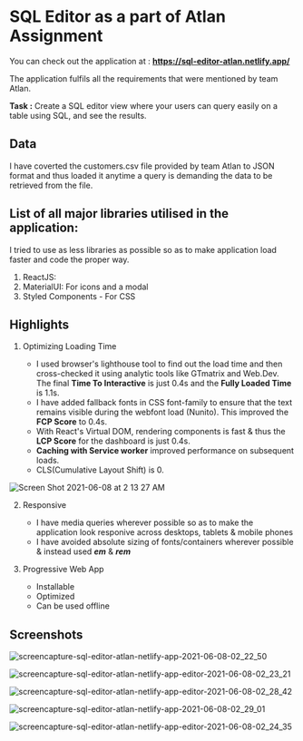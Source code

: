 # SQL Editor as a part of Atlan Assignment

You can check out the application at : **https://sql-editor-atlan.netlify.app/**

The application fulfils all the requirements that were mentioned by team Atlan.

**Task :** Create a SQL editor view where your users can query easily on a table using SQL, and see the results.

## Data

I have coverted the customers.csv file provided by team Atlan to JSON format and thus loaded it anytime a query is demanding the data to be retrieved from the file.

## List of all major libraries utilised in the application:

I tried to use as less libraries as possible so as to make application load faster and code the proper way.

1. ReactJS:
2. MaterialUI: For icons and a modal
3. Styled Components - For CSS

## Highlights

1. Optimizing Loading Time

   - I used browser's lighthouse tool to find out the load time and then cross-checked it using analytic tools like GTmatrix and Web.Dev. The final **Time To Interactive** is just 0.4s and the **Fully Loaded Time** is 1.1s.
   - I have added fallback fonts in CSS font-family to ensure that the text remains visible during the webfont load (Nunito). This improved the **FCP Score** to 0.4s.
   - With React's Virtual DOM, rendering components is fast & thus the **LCP Score** for the dashboard is just 0.4s.
   - **Caching with Service worker** improved performance on subsequent loads.
   - CLS(Cumulative Layout Shift) is 0.

![Screen Shot 2021-06-08 at 2 13 27 AM](https://user-images.githubusercontent.com/54510593/121086599-fd4a6b00-c800-11eb-915b-b92f15d72ac4.png)


2. Responsive

   - I have media queries wherever possible so as to make the application look responive across desktops, tablets & mobile phones
   - I have avoided absolute sizing of fonts/containers wherever possible & instead used **_em_** & **_rem_**

3. Progressive Web App

   - Installable
   - Optimized
   - Can be used offline

## Screenshots

![screencapture-sql-editor-atlan-netlify-app-2021-06-08-02_22_50](https://user-images.githubusercontent.com/54510593/121086862-54e8d680-c801-11eb-9c15-3861e81b9bba.png)

![screencapture-sql-editor-atlan-netlify-app-editor-2021-06-08-02_23_21](https://user-images.githubusercontent.com/54510593/121086883-5a462100-c801-11eb-9614-726ed65a06a1.png)

![screencapture-sql-editor-atlan-netlify-app-editor-2021-06-08-02_28_42](https://user-images.githubusercontent.com/54510593/121086890-5d411180-c801-11eb-97b3-8376f4681e47.png)

![screencapture-sql-editor-atlan-netlify-app-2021-06-08-02_29_01](https://user-images.githubusercontent.com/54510593/121086911-6500b600-c801-11eb-95ac-46a6844aff54.png)

![screencapture-sql-editor-atlan-netlify-app-editor-2021-06-08-02_24_35](https://user-images.githubusercontent.com/54510593/121086917-692cd380-c801-11eb-9c96-863a143bdf3f.png)






